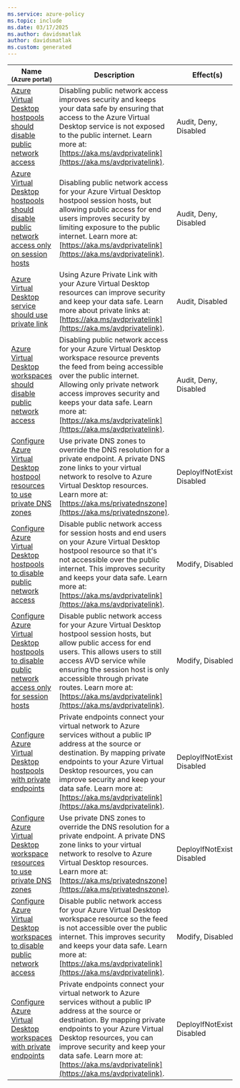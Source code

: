 ```yaml
---
ms.service: azure-policy
ms.topic: include
ms.date: 03/17/2025
ms.author: davidsmatlak
author: davidsmatlak
ms.custom: generated
---
```


|Name<br /><sub>(Azure portal)</sub> |Description |Effect(s) |Version<br /><sub>(GitHub)</sub> |
|---|---|---|---|
|[Azure Virtual Desktop hostpools should disable public network access](https://portal.azure.com/#blade/Microsoft_Azure_Policy/PolicyDetailBlade/definitionId/%2Fproviders%2FMicrosoft.Authorization%2FpolicyDefinitions%2Fc25dcf31-878f-4eba-98eb-0818fdc6a334) |Disabling public network access improves security and keeps your data safe by ensuring that access to the Azure Virtual Desktop service is not exposed to the public internet. Learn more at: [https://aka.ms/avdprivatelink](https://aka.ms/avdprivatelink). |Audit, Deny, Disabled |[1.0.0](https://github.com/Azure/azure-policy/blob/master/built-in-policies/policyDefinitions/Desktop%20Virtualization/Hostpool_PrivateNetworkOnly_AuditDeny.json) |
|[Azure Virtual Desktop hostpools should disable public network access only on session hosts](https://portal.azure.com/#blade/Microsoft_Azure_Policy/PolicyDetailBlade/definitionId/%2Fproviders%2FMicrosoft.Authorization%2FpolicyDefinitions%2Fa22065a3-3b04-46ff-b84c-2d30e5c300d0) |Disabling public network access for your Azure Virtual Desktop hostpool session hosts, but allowing public access for end users improves security by limiting exposure to the public internet. Learn more at: [https://aka.ms/avdprivatelink](https://aka.ms/avdprivatelink). |Audit, Deny, Disabled |[1.0.0](https://github.com/Azure/azure-policy/blob/master/built-in-policies/policyDefinitions/Desktop%20Virtualization/DVHostpool_PrivateNetworkPublicClient_AuditDeny.json) |
|[Azure Virtual Desktop service should use private link](https://portal.azure.com/#blade/Microsoft_Azure_Policy/PolicyDetailBlade/definitionId/%2Fproviders%2FMicrosoft.Authorization%2FpolicyDefinitions%2Fca950cd7-02f7-422e-8c23-91ff40f169c1) |Using Azure Private Link with your Azure Virtual Desktop resources can improve security and keep your data safe. Learn more about private links at: [https://aka.ms/avdprivatelink](https://aka.ms/avdprivatelink). |Audit, Disabled |[1.0.0](https://github.com/Azure/azure-policy/blob/master/built-in-policies/policyDefinitions/Desktop%20Virtualization/PrivateEndpoint_Audit.json) |
|[Azure Virtual Desktop workspaces should disable public network access](https://portal.azure.com/#blade/Microsoft_Azure_Policy/PolicyDetailBlade/definitionId/%2Fproviders%2FMicrosoft.Authorization%2FpolicyDefinitions%2F87ac3038-c07a-4b92-860d-29e270a4f3cd) |Disabling public network access for your Azure Virtual Desktop workspace resource prevents the feed from being accessible over the public internet. Allowing only private network access improves security and keeps your data safe. Learn more at: [https://aka.ms/avdprivatelink](https://aka.ms/avdprivatelink). |Audit, Deny, Disabled |[1.0.0](https://github.com/Azure/azure-policy/blob/master/built-in-policies/policyDefinitions/Desktop%20Virtualization/DVWorkspace_PrivateNetworkAccess_AuditDeny.json) |
|[Configure Azure Virtual Desktop hostpool resources to use private DNS zones](https://portal.azure.com/#blade/Microsoft_Azure_Policy/PolicyDetailBlade/definitionId/%2Fproviders%2FMicrosoft.Authorization%2FpolicyDefinitions%2F9427df23-0f42-4e1e-bf99-a6133d841c4a) |Use private DNS zones to override the DNS resolution for a private endpoint. A private DNS zone links to your virtual network to resolve to Azure Virtual Desktop resources. Learn more at: [https://aka.ms/privatednszone](https://aka.ms/privatednszone). |DeployIfNotExists, Disabled |[1.0.0](https://github.com/Azure/azure-policy/blob/master/built-in-policies/policyDefinitions/Desktop%20Virtualization/DVHostpool_PrivateDNSZone_DINE.json) |
|[Configure Azure Virtual Desktop hostpools to disable public network access](https://portal.azure.com/#blade/Microsoft_Azure_Policy/PolicyDetailBlade/definitionId/%2Fproviders%2FMicrosoft.Authorization%2FpolicyDefinitions%2F2a0913ff-51e7-47b8-97bb-ea17127f7c8d) |Disable public network access for session hosts and end users on your Azure Virtual Desktop hostpool resource so that it's not accessible over the public internet. This improves security and keeps your data safe. Learn more at: [https://aka.ms/avdprivatelink](https://aka.ms/avdprivatelink). |Modify, Disabled |[1.0.0](https://github.com/Azure/azure-policy/blob/master/built-in-policies/policyDefinitions/Desktop%20Virtualization/Hostpool_PrivateNetworkOnly_Modify.json) |
|[Configure Azure Virtual Desktop hostpools to disable public network access only for session hosts](https://portal.azure.com/#blade/Microsoft_Azure_Policy/PolicyDetailBlade/definitionId/%2Fproviders%2FMicrosoft.Authorization%2FpolicyDefinitions%2Fe84e8a9a-f43e-46e3-9458-bbcfb2d7e429) |Disable public network access for your Azure Virtual Desktop hostpool session hosts, but allow public access for end users. This allows users to still access AVD service while ensuring the session host is only accessible through private routes. Learn more at: [https://aka.ms/avdprivatelink](https://aka.ms/avdprivatelink). |Modify, Disabled |[1.0.0](https://github.com/Azure/azure-policy/blob/master/built-in-policies/policyDefinitions/Desktop%20Virtualization/DVHostpool_PrivateNetworkPublicClient_Modify.json) |
|[Configure Azure Virtual Desktop hostpools with private endpoints](https://portal.azure.com/#blade/Microsoft_Azure_Policy/PolicyDetailBlade/definitionId/%2Fproviders%2FMicrosoft.Authorization%2FpolicyDefinitions%2F7b331e6b-6096-4395-a754-758a64505f19) |Private endpoints connect your virtual network to Azure services without a public IP address at the source or destination. By mapping private endpoints to your Azure Virtual Desktop resources, you can improve security and keep your data safe. Learn more at: [https://aka.ms/avdprivatelink](https://aka.ms/avdprivatelink). |DeployIfNotExists, Disabled |[1.0.0](https://github.com/Azure/azure-policy/blob/master/built-in-policies/policyDefinitions/Desktop%20Virtualization/DVHostpool_PrivateEndpoint_DINE.json) |
|[Configure Azure Virtual Desktop workspace resources to use private DNS zones](https://portal.azure.com/#blade/Microsoft_Azure_Policy/PolicyDetailBlade/definitionId/%2Fproviders%2FMicrosoft.Authorization%2FpolicyDefinitions%2F34804460-d88b-4922-a7ca-537165e060ed) |Use private DNS zones to override the DNS resolution for a private endpoint. A private DNS zone links to your virtual network to resolve to Azure Virtual Desktop resources. Learn more at: [https://aka.ms/privatednszone](https://aka.ms/privatednszone). |DeployIfNotExists, Disabled |[1.0.0](https://github.com/Azure/azure-policy/blob/master/built-in-policies/policyDefinitions/Desktop%20Virtualization/DVWorkspace_PrivateDNSZone_DINE.json) |
|[Configure Azure Virtual Desktop workspaces to disable public network access](https://portal.azure.com/#blade/Microsoft_Azure_Policy/PolicyDetailBlade/definitionId/%2Fproviders%2FMicrosoft.Authorization%2FpolicyDefinitions%2Fce6ebf1d-0b94-4df9-9257-d8cacc238b4f) |Disable public network access for your Azure Virtual Desktop workspace resource so the feed is not accessible over the public internet. This improves security and keeps your data safe. Learn more at: [https://aka.ms/avdprivatelink](https://aka.ms/avdprivatelink). |Modify, Disabled |[1.0.0](https://github.com/Azure/azure-policy/blob/master/built-in-policies/policyDefinitions/Desktop%20Virtualization/Workspace_PrivateNetworkAccess_Modify.json) |
|[Configure Azure Virtual Desktop workspaces with private endpoints](https://portal.azure.com/#blade/Microsoft_Azure_Policy/PolicyDetailBlade/definitionId/%2Fproviders%2FMicrosoft.Authorization%2FpolicyDefinitions%2F02aa841c-42e8-492f-a43d-1f2c67e58d41) |Private endpoints connect your virtual network to Azure services without a public IP address at the source or destination. By mapping private endpoints to your Azure Virtual Desktop resources, you can improve security and keep your data safe. Learn more at: [https://aka.ms/avdprivatelink](https://aka.ms/avdprivatelink). |DeployIfNotExists, Disabled |[1.0.0](https://github.com/Azure/azure-policy/blob/master/built-in-policies/policyDefinitions/Desktop%20Virtualization/DVWorkspace_PrivateEndpoint_DINE.json) |
